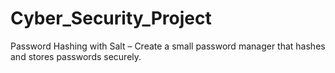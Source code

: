 # Cyber_Security_Project
 Password Hashing with Salt – Create a small password manager that hashes and stores  passwords securely. 
